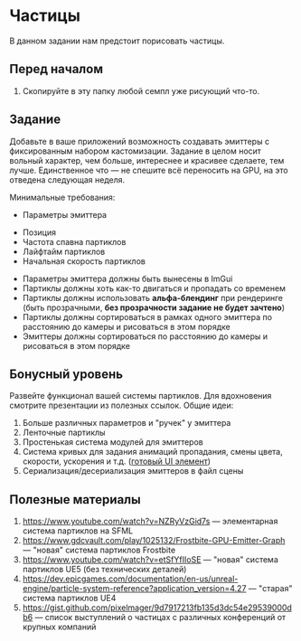 # Частицы

В данном задании нам предстоит порисовать частицы.

## Перед началом

 1. Скопируйте в эту папку любой семпл уже рисующий что-то.

## Задание

Добавьте в ваше приложений возможность создавать эмиттеры с фиксированным набором кастомизации.
Задание в целом носит вольный характер, чем больше, интереснее и красивее сделаете, тем лучше.
Единственное что &mdash; не спешите всё переносить на GPU, на это отведена следующая неделя.

Минимальные требования:
 - Параметры эмиттера
  * Позиция
  * Частота спавна партиклов
  * Лайфтайм партиклов
  * Начальная скорость партиклов
 - Параметры эмиттера должны быть вынесены в ImGui
 - Партиклы должны хоть как-то двигаться и пропадать со временем
 - Партиклы должны использовать **альфа-блендинг** при рендеринге (быть прозрачными, **без прозрачности задание не будет зачтено**)
 - Партиклы должны сортироваться в рамках одного эмиттера по расстоянию до камеры и рисоваться в этом порядке
 - Эмиттеры должны сортироваться по расстоянию до камеры и рисоваться в этом порядке

## Бонусный уровень

Развейте функционал вашей системы партиклов.
Для вдохновения смотрите презентации из полезных ссылок.
Общие идеи:

 1. Больше различных параметров и "ручек" у эмиттера
 2. Ленточные партиклы
 3. Простенькая система модулей для эмиттеров
 4. Система кривых для задания анимаций пропадания, смены цвета, скорости, ускорения и т.д. ([готовый UI элемент](https://github.com/ocornut/imgui/issues/786))
 5. Сериализация/десериализация эмиттеров в файл сцены

## Полезные материалы

 1. https://www.youtube.com/watch?v=NZRyVzGid7s &mdash; элементарная система партиклов на SFML
 2. https://www.gdcvault.com/play/1025132/Frostbite-GPU-Emitter-Graph &mdash; "новая" система партиклов Frostbite
 4. https://www.youtube.com/watch?v=etSfYfIIoSE &mdash; "новая" система партиклов UE5 (без технических деталей)
 5. https://dev.epicgames.com/documentation/en-us/unreal-engine/particle-system-reference?application_version=4.27 &mdash; "старая" система партиклов UE4
 6. https://gist.github.com/pixelmager/9d7917213fb135d3dc54e29539000db6 &mdash; список выступлений о частицах с различных конференций от крупных компаний
